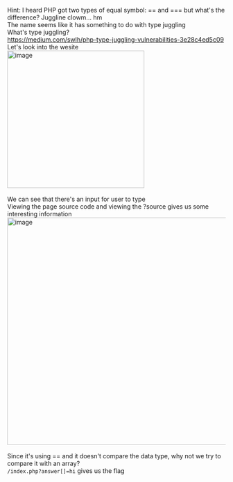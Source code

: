 Hint: I heard PHP got two types of equal symbol: == and === but what's the difference?
Juggline clowm... hm
<br>The name seems like it has something to do with type juggling 
<br>What's type juggling?
<br>https://medium.com/swlh/php-type-juggling-vulnerabilities-3e28c4ed5c09
<br>Let's look into the wesite
<br><img width="316" alt="image" src="https://user-images.githubusercontent.com/79892065/158335998-ba03a882-938e-48a7-b326-10949fc56f25.png"><br>
<br>We can see that there's an input for user to type
<br>Viewing the page source code and viewing the ?source gives us some interesting information
<br><img width="523" alt="image" src="https://user-images.githubusercontent.com/79892065/158336327-eb96bbb0-3b90-4f0a-bff3-d6e653bc4359.png"><br>
<br>Since it's using == and it doesn't compare the data type, why not we try to compare it with an array?
<br>``/index.php?answer[]=hi`` gives us the flag
